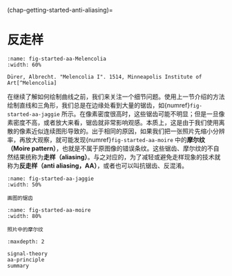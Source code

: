 (chap-getting-started-anti-aliasing)=
# 反走样

```{figure} fig/Melencolia.jpg
:name: fig-started-aa-Melencolia
:width: 60%

Dürer, Albrecht. "Melencolia I". 1514, Minneapolis Institute of Art[^Melencolia]
```
[^Melencolia]: [Wikipedia: Melencolia I](https://en.wikipedia.org/wiki/Melencolia_I)

在继续了解如何绘制曲线之前，我们来关注一个细节问题。使用上一节介绍的方法绘制直线和三角形，我们总是在边缘处看到大量的锯齿，如{numref}`fig-started-aa-jaggie` 所示。在像素密度很高时，这些锯齿可能不明显；但是一旦像素密度不高，或者放大来看，锯齿就非常影响观感。本质上，这是由于我们使用离散的像素近似连续图形导致的。出于相同的原因，如果我们把一张照片先缩小分辨率，再放大观察，就可能发现{numref}`fig-started-aa-moire` 中的**摩尔纹（Moire pattern）**，也就是不属于原图像的错误条纹。这些锯齿、摩尔纹的不自然结果统称为**走样（aliasing）**。与之对应的，为了减轻或避免走样现象的技术就称为**反走样（anti aliasing，AA）**，或者也可以叫抗锯齿、反混淆。

```{figure} fig/jag.png
:name: fig-started-aa-jaggie
:width: 50%

画图的锯齿
```

```{figure} fig/tie.png
:name: fig-started-aa-moire
:width: 80%

照片中的摩尔纹
```


````{toctree}
:maxdepth: 2

signal-theory
aa-principle
summary
````